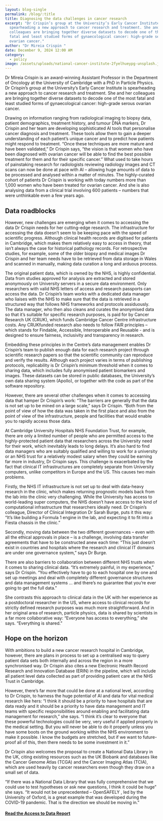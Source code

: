 ```yaml
---
layout: blog-single
permalink: /blog/:title
title: Diagnosing the data challenges in cancer research
excerpt: "Dr Crispin’s group at the University’s Early Cancer Institute is
  spearheading a new approach to cancer research and treatment. She and her
  colleagues are bringing together diverse datasets to decode one of the most
  fatal and least studied forms of gynaecological cancer: high-grade serous
  ovarian cancer."
author: "Dr Mireia Crispin "
date: December 9, 2024 12:00 AM
category:
  - policy
image: /assets/uploads/national-cancer-institute-2fyelhueypg-unsplash.jpg
---
```

Dr Mireia Crispin is an award-winning Assistant Professor in the Department of Oncology at the University of Cambridge with a PhD in Particle Physics. Dr Crispin’s group at the University’s Early Cancer Institute is spearheading a new approach to cancer research and treatment. She and her colleagues are bringing together diverse datasets to decode one of the most fatal and least studied forms of gynaecological cancer: high-grade serous ovarian cancer. 

Drawing on information ranging from radiological imaging to biopsy data, patient demographics, treatment history, and tumour DNA markers, Dr Crispin and her team are developing sophisticated AI tools that personalise cancer diagnosis and treatment. These tools allow them to gain a deeper understanding of each patient’s unique cancer and to predict how patients might respond to treatment. “Once these techniques are more mature and have been validated,” Dr Crispin says, “the vision is that women who have been diagnosed with ovarian cancer will be able to find the best possible treatment for them and for their specific cancer.” What used to take hours of painstaking research for radiologists reviewing radiology images and CT scans can now be done at pace with AI – allowing huge amounts of data to be processed and analysed within a matter of minutes. The highly-curated cohort of patients Dr Crispin is working with today numbers more than 1,000 women who have been treated for ovarian cancer. And she is also analysing data from a clinical trial involving 600 patients – numbers that were unthinkable even a few years ago.

## Data roadblocks

However, new challenges are emerging when it comes to accessing the data Dr Crispin needs for her cutting-edge research. The infrastructure for accessing the data doesn’t seem to be keeping pace with the speed of scientific progress. Although clinical health records are digitised for patients in Cambridge, which makes them relatively easy to access in theory, that isn’t always the case for historical pathology records. For retrospective studies, for example, some of the older biopsy and medical images Dr Crispin and her team needs have to be retrieved from data storage in Wales and scanned in manually, making data curation a long and arduous process. 

The original patient data, which is owned by the NHS, is highly confidential. Data from studies approved for analysis are extracted and stored anonymously on University servers in a secure data environment. Only researchers with valid NHS letters of access and research passports can access the data. Dr Crispin’s team works with a dedicated data manager who liaises with the NHS to make sure that the data is retrieved in a structured way that follows NHS frameworks and protocols assiduously. The data manager, who then also cleans and curates the anonymised data so that it’s suitable for specific research purposes, is paid for by Cancer Research UK (CRUK), which funds Cambridge Cancer Centre infrastructure costs. Any CRUKfunded research also needs to follow FAIR principles – which stands for Findable, Accessible, Interoperable and Reusable - and is designed to ensure fairness, inclusivity and transparency in research. 

Embedding these principles in the Centre’s data management enables Dr Crispin’s team to publish enough data for each research project through scientific research papers so that the scientific community can reproduce and verify the results. Although each project varies in terms of publishing protocols, replicability is Dr Crispin’s minimum threshold when it comes to sharing data, which includes fully anonymised patient biomarkers and images. These datasets can be stored in public databases, the University’s own data sharing system (Apollo), or together with the code as part of the software repository. 

However, there are several other challenges when it comes to accessing data that hamper Dr Crispin’s work: “The barriers are generally that the data is not set up to be mined on a large scale,” says Dr Crispin. “Both from the point of view of how the data was taken in the first place and also from the point of view of the infrastructure, people and facilities that would enable you to rapidly access those data.

At Cambridge University Hospitals NHS Foundation Trust, for example, there are only a limited number of people who are permitted access to the highly-protected patient data that researchers across the University need for their work, which inevitably leads to long delays. It’s also hard to find data managers who are suitably qualified and willing to work for a university or an NHS trust for a relatively modest salary when they could be earning far more in industry, Dr Crispin says. This challenge is exacerbated by the fact that clinical IT infrastructures are completely separate from University computers, unlike competitors in Europe and the US. This causes two main problems. 

Firstly, the NHS IT infrastructure is not set up to deal with data-heavy research in the clinic, which makes returning prognostic models back from the lab into the clinic very challenging. While the University has access to world-leading super computers, the NHS doesn’t have access to the kind of computational infrastructure that researchers ideally need. Dr Crispin’s colleague, Director of Clinical Integration Dr Sarah Burge, puts it this way: “It’s like building a Formula 1 engine in the lab, and expecting it to fit into a Fiesta chassis in the clinic.” 

Secondly, moving data between the two different governances – even with all the ethical approvals in place – is a challenge, involving data transfer agreements that have to be constructed anew each time: “This just doesn’t exist in countries and hospitals where the research and clinical IT domains are under one governance system,” says Dr Burge. 

There are also barriers to collaboration between different NHS trusts when it comes to sharing clinical data. “It’s extremely painful, in my experience,” says Dr Crispin. “You effectively have to go to each hospital one by one and set up meetings and deal with completely different governance structures and data management systems … and there’s no guarantee that you’re ever going to get the full data.” 

She contrasts this approach to clinical data in the UK with her experience as a postdoctoral researcher in the US, where access to clinical records for strictly defined research purposes was much more straightforward. And in her original area of research, particle physics, data is shared by scientists in a far more collaborative way: “Everyone has access to everything,” she says. “Everything is shared.”

## Hope on the horizon

With ambitions to build a new cancer research hospital in Cambridge, however, there are plans in process to set up a centralised way to query patient data sets both internally and across the region in a more synchronised way. Dr Crispin also cites a new Electronic Health Record Research and Innovation Database (ERIN) in the pipeline, which will include all patient level data collected as part of providing patient care at the NHS Trust in Cambridge.

However, there’s far more that could be done at a national level, according to Dr Crispin, to harness the huge potential of AI and data for vital medical research like hers: “I think it should be a priority to have hospitals that are data ready and it should be a priority to have data management and IT teams with specific responsibilities around enabling and facilitating data management for research,” she says. “I think it’s clear to everyone that these powerful technologies could be very, very useful if applied properly in the medical setting. But you will never be able to do it properly unless you have some boots on the ground working within the NHS environment to make it possible. I know the budgets are stretched, but if we want to future-proof all of this, then there needs to be some investment in it.” 

Dr Crispin also welcomes the proposal to create a National Data Library in the UK, citing existing resources such as the UK Biobank and databases like the Cancer Genome Atlas (TCGA) and the Cancer Imaging Atlas (TCIA), which are used heavily by cancer researchers even though they draw on a small set of data. 

“If there was a National Data Library that was fully comprehensive that we could use to test hypotheses or ask new questions, I think it could be huge” she says. “It would not be unprecedented – OpenSAFELY , led by the University of Oxford, is a great example that was developed during the COVID-19 pandemic. That is the direction we should be moving in.”

#### **[R﻿ead the Access to Data Report](https://ai.cam.ac.uk/assets/uploads/ai-cam-access-to-data-case-studies.pdf)**